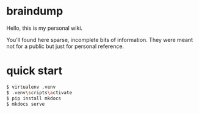 
# braindump

Hello, this is my personal wiki.

You'll found here sparse, incomplete bits of information. They were meant not for a public but just for personal reference.


# quick start

```bash
$ virtualenv .venv
$ .venv\scripts\activate
$ pip install mkdocs
$ mkdocs serve
```
